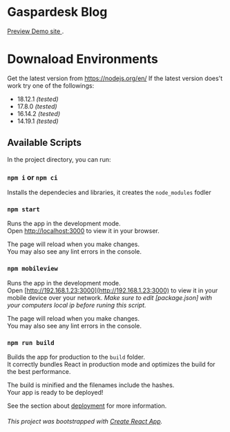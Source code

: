 # Gaspardesk Blog

[Preview Demo site ](https://gaspardesk-kaldis.netlify.app/).

# Downaload Environments

Get the latest version from https://nodejs.org/en/
If the latest version does't work try one of the followings:

- 18.12.1 _(tested)_
- 17.8.0 _(tested)_
- 16.14.2 _(tested)_
- 14.19.1 _(tested)_

## Available Scripts

In the project directory, you can run:

### `npm i` or `npm ci`

Installs the dependecies and libraries, it creates the `node_modules` fodler

### `npm start`

Runs the app in the development mode.\
Open [http://localhost:3000](http://localhost:3000) to view it in your browser.

The page will reload when you make changes.\
You may also see any lint errors in the console.

### `npm mobileview`

Runs the app in the development mode.\
Open [http://192.168.1.23:3000](http://192.168.1.23:3000) to view it in your mobile device over your network.
_Make sure to edit [package.json] with your computers local ip before runing this script._

The page will reload when you make changes.\
You may also see any lint errors in the console.

### `npm run build`

Builds the app for production to the `build` folder.\
It correctly bundles React in production mode and optimizes the build for the best performance.

The build is minified and the filenames include the hashes.\
Your app is ready to be deployed!

See the section about [deployment](https://facebook.github.io/create-react-app/docs/deployment) for more information.

###### _This project was bootstrapped with [Create React App](https://github.com/facebook/create-react-app)._
